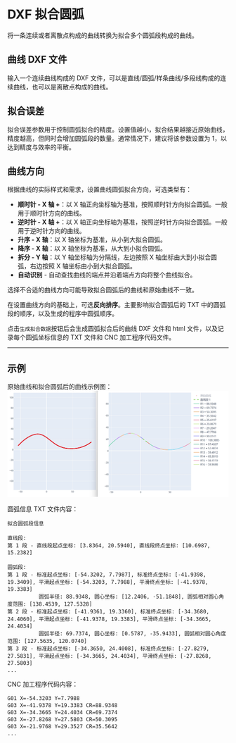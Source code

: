 # DXF 拟合圆弧

将一条连续或者离散点构成的曲线转换为拟合多个圆弧段构成的曲线。

## 曲线 DXF 文件

输入一个连续曲线构成的 DXF 文件，可以是直线/圆弧/样条曲线/多段线构成的连续曲线，也可以是离散点构成的曲线。

## 拟合误差

拟合误差参数用于控制圆弧拟合的精度。设置值越小，拟合结果越接近原始曲线，精度越高，但同时会增加圆弧段的数量。通常情况下，建议将该参数设置为 1，以达到精度与效率的平衡。

## 曲线方向

根据曲线的实际样式和需求，设置曲线圆弧拟合方向，可选类型有：
- **顺时针 - X 轴 +**：以 X 轴正向坐标轴为基准，按照顺时针方向拟合圆弧。一般用于顺时针方向的曲线。
- **逆时针 - X 轴 +**：以 X 轴正向坐标轴为基准，按照逆时针方向拟合圆弧。一般用于逆时针方向的曲线。
- **升序 - X 轴**：以 X 轴坐标为基准，从小到大拟合圆弧。
- **降序 - X 轴**：以 X 轴坐标为基准，从大到小拟合圆弧。
- **拆分 - Y 轴**：以 Y 轴坐标轴为分隔线，左边按照 X 轴坐标由大到小拟合圆弧，右边按照 X 轴坐标由小到大拟合圆弧。
- **自动识别** - 自动查找曲线的端点并沿着端点方向将整个曲线拟合。

选择不合适的曲线方向可能导致拟合圆弧后的曲线和原始曲线不一致。

在设置曲线方向的基础上，可选**反向排序**。主要影响拟合圆弧后的 TXT 中的圆弧段的顺序，以及生成的程序中圆弧顺序。

点击`生成拟合数据`按钮后会生成圆弧拟合后的曲线 DXF 文件和 html 文件，以及记录每个圆弧坐标信息的 TXT 文件和 CNC 加工程序代码文件。

---

## 示例

原始曲线和拟合圆弧后的曲线示例图：
![img](resources/fit_arc.jpg)

圆弧信息 TXT 文件内容：
```
拟合圆弧段信息

直线段:
第 1 段 - 直线段起点坐标: [3.8364, 20.5940], 直线段终点坐标: [10.6987, 15.2382]

圆弧段:
第 1 段 - 标准起点坐标: [-54.3202, 7.7987], 标准终点坐标: [-41.9398, 19.3409], 平滑起点坐标: [-54.3203, 7.7988], 平滑终点坐标: [-41.9378, 19.3383]
          圆弧半径: 88.9348, 圆心坐标: [12.2406, -51.1848], 圆弧相对圆心角度范围: [138.4539, 127.5328]
第 2 段 - 标准起点坐标: [-41.9361, 19.3360], 标准终点坐标: [-34.3680, 24.4060], 平滑起点坐标: [-41.9378, 19.3383], 平滑终点坐标: [-34.3665, 24.4034]
          圆弧半径: 69.7374, 圆心坐标: [0.5787, -35.9433], 圆弧相对圆心角度范围: [127.5635, 120.0740]
第 3 段 - 标准起点坐标: [-34.3650, 24.4008], 标准终点坐标: [-27.8279, 27.5831], 平滑起点坐标: [-34.3665, 24.4034], 平滑终点坐标: [-27.8268, 27.5803]
...
```

CNC 加工程序代码内容：
```
G01 X=-54.3203 Y=7.7988
G03 X=-41.9378 Y=19.3383 CR=88.9348
G03 X=-34.3665 Y=24.4034 CR=69.7374
G03 X=-27.8268 Y=27.5803 CR=50.3095
G03 X=-21.9768 Y=29.3527 CR=35.5642
...
```
